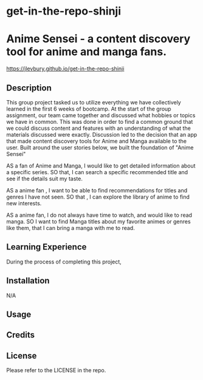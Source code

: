 # get-in-the-repo-shinji


# Anime Sensei - a content discovery tool for anime and manga fans.
https://jlevbury.github.io/get-in-the-repo-shinji

## Description
This group project tasked us to utilize everything we have collectively learned in the first 6 weeks of bootcamp.  At the start of the group assignment, our team came together and discussed what hobbies or topics we have in common. This was done in order to find a common ground that we could discuss content and features with an understanding of what the materials discussed were exactly.  Discussion led to the decision that an app that made content discovery tools for Anime and Manga available to the user. Built around the user stories below, we built the foundation of "Anime Sensei"

AS a fan of Anime and Manga, I would like to get detailed information about a specific series.
SO that, I can search a specific recommended title and see if the details suit my taste.

AS a anime fan , I want to be able to find recommendations for  titles and genres I have not seen.
SO that , I can explore the library of anime to find new interests.

AS a anime fan, I do not always have time to watch, and would like to read manga.
SO I want to find Manga titles about my favorite animes or genres like them, that I can bring a manga with me to read.




## Learning Experience
During the process of completing this project,



## Installation
N/A

## Usage



## Credits


## License

Please refer to the LICENSE in the repo.


